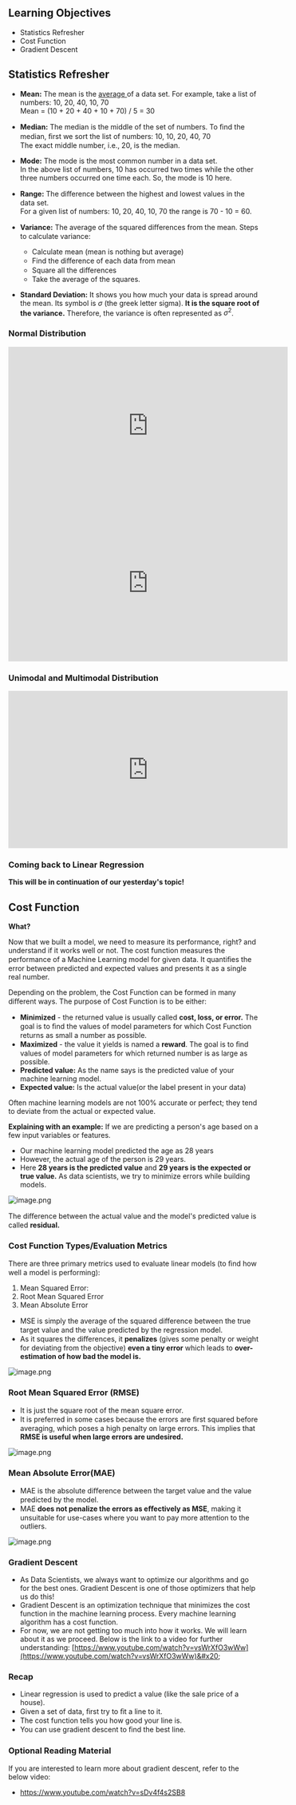 ## Learning Objectives

* Statistics Refresher
* Cost Function
* Gradient Descent

## Statistics Refresher

* **Mean:** The mean is the [average ](https://www.statisticshowto.com/arithmetic-mean/)of a data set. For example, take a list of numbers: 10, 20, 40, 10, 70  
  Mean = (10 + 20 + 40 + 10 + 70) / 5 = 30

* **Median:** The median is the middle of the set of numbers. To ﬁnd the median, ﬁrst we sort the list of numbers: 10, 10, 20, 40, 70  
  The exact middle number, i.e., 20, is the median.

* **Mode:** The mode is the most common number in a data set.  
  In the above list of numbers, 10 has occurred two times while the other three numbers occurred one time each. So, the mode is 10 here.

* **Range:** The diﬀerence between the highest and lowest values in the data set.  
  For a given list of numbers: 10, 20, 40, 10, 70 the range is 70 - 10 = 60.

* **Variance:** The average of the squared diﬀerences from the mean. Steps to calculate variance:
  * Calculate mean (mean is nothing but average)
  * Find the diﬀerence of each data from mean
  * Square all the diﬀerences
  * Take the average of the squares.

* **Standard Deviation:** It shows you how much your data is spread around the mean. Its symbol is $\sigma$ (the greek letter sigma). **It is the square root of the variance.** Therefore, the variance is often represented as $\sigma^2$.




### Normal Distribution












<iframe width="560" height="315" src="https://www.youtube.com/embed/iMak-EW4HtM" title="YouTube video player" frameborder="0" allow="accelerometer; autoplay; clipboard-write; encrypted-media; gyroscope; picture-in-picture" allowfullscreen></iframe>


















<iframe width="560" height="315" src="https://www.youtube.com/embed/1EGtm3ClkIc" title="YouTube video player" frameborder="0" allow="accelerometer; autoplay; clipboard-write; encrypted-media; gyroscope; picture-in-picture" allowfullscreen></iframe>










### Unimodal and Multimodal Distribution









<iframe width="560" height="315" src="https://www.youtube.com/embed/7kw9dlAJmA8" title="YouTube video player" frameborder="0" allow="accelerometer; autoplay; clipboard-write; encrypted-media; gyroscope; picture-in-picture" allowfullscreen></iframe>











### Coming back to Linear Regression

**This will be in continuation of our yesterday's topic!**

## Cost Function

**What?**

Now that we built a model, we need to measure its performance, right? and understand if it works well or not. The cost function measures the performance of a Machine Learning model for given data. It quantiﬁes the error between predicted and expected values and presents it as a single real number.

Depending on the problem, the Cost Function can be formed in many diﬀerent ways. The purpose of Cost Function is to be either:

* **Minimized** - the returned value is usually called **cost, loss, or error.** The goal is to ﬁnd the values of model parameters for which Cost Function returns as small a number as possible.
* **Maximized** - the value it yields is named a **reward**. The goal is to ﬁnd values of model parameters for which returned number is as large as possible.
* **Predicted value:** As the name says is the predicted value of your machine learning model.
* **Expected value:** Is the actual value(or the label present in your data)

Often machine learning models are not 100% accurate or perfect; they tend to deviate from the actual or expected value.

**Explaining with an example:** If we are predicting a person's age based on a few input variables or features.

* Our machine learning model predicted the age as 28 years
* However, the actual age of the person is 29 years.
* Here **28 years is the predicted value** and **29 years is the expected or true value.** As data scientists, we try to minimize errors while building models.







![image.png](https://dphi-live.s3.amazonaws.com/media_uploads/image_24ea2598d52347bf9acd4db9bfe8ba74.png)



The diﬀerence between the actual value and the model's predicted value is called **residual.**

### Cost Function Types/Evaluation Metrics

There are three primary metrics used to evaluate linear models (to ﬁnd how well a model is performing):

1. Mean Squared Error:
2. Root Mean Squared Error
3. Mean Absolute Error

* MSE is simply the average of the squared diﬀerence between the true target value and the value predicted by the regression model.
* As it squares the diﬀerences, it **penalizes** (gives some penalty or weight for deviating from the objective) **even a tiny error** which leads to **over-estimation of how bad the model is.**





![image.png](https://dphi-live.s3.amazonaws.com/media_uploads/image_7e01f4a79ea9468d96bef76d91df8ed2.png)




### Root Mean Squared Error (RMSE)

* It is just the square root of the mean square error.
* It is preferred in some cases because the errors are ﬁrst squared before averaging, which poses a high penalty on large errors. This implies that **RMSE is useful when large errors are undesired.**





![image.png](https://dphi-live.s3.amazonaws.com/media_uploads/image_3726dfced8a848158386f99dfba5789c.png)





### Mean Absolute Error(MAE)

* MAE is the absolute diﬀerence between the target value and the value predicted by the model.
* MAE **does not penalize the errors as eﬀectively as MSE**, making it unsuitable for use-cases where you want to pay more attention to the outliers.







![image.png](https://dphi-live.s3.amazonaws.com/media_uploads/image_9e50f0a25bf84a0bbd5f5690546c3d57.png)





### Gradient Descent

* As Data Scientists, we always want to optimize our algorithms and go for the best ones. Gradient Descent is one of those optimizers that help us do this!
* Gradient Descent is an optimization technique that minimizes the cost function in the machine learning process. Every machine learning algorithm has a cost function.
* For now, we are not getting too much into how it works. We will learn about it as we proceed. Below is the link to a video for further understanding: [https://www.youtube.com/watch?v=vsWrXfO3wWw](https://www.youtube.com/watch?v=vsWrXfO3wWw)&#x20;

### Recap

* Linear regression is used to predict a value (like the sale price of a house).
* Given a set of data, ﬁrst try to ﬁt a line to it.
* The cost function tells you how good your line is.
* You can use gradient descent to ﬁnd the best line.

### Optional Reading Material

If you are interested to learn more about gradient descent, refer to the below video:

* https://www.youtube.com/watch?v=sDv4f4s2SB8